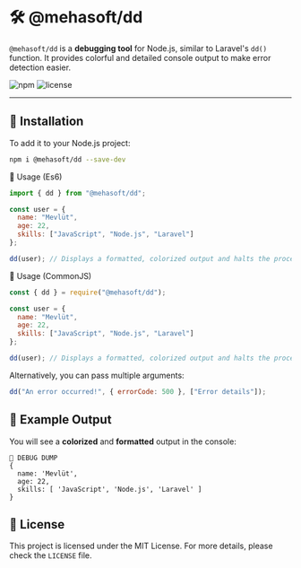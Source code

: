 # 🛠️ @mehasoft/dd

`@mehasoft/dd` is a **debugging tool** for Node.js, similar to Laravel's `dd()` function. It provides colorful and detailed console output to make error detection easier.

![npm](https://img.shields.io/npm/v/%40mehasoft%2Fdd)
![license](https://img.shields.io/npm/l/%40mehasoft%2Fdd)

---

## 🚀 Installation

To add it to your Node.js project:

```bash
npm i @mehasoft/dd --save-dev
```

📌 Usage (Es6)
```javascript
import { dd } from "@mehasoft/dd";

const user = {
  name: "Mevlüt",
  age: 22,
  skills: ["JavaScript", "Node.js", "Laravel"]
};

dd(user); // Displays a formatted, colorized output and halts the process
```

📌 Usage (CommonJS)
```javascript
const { dd } = require("@mehasoft/dd");

const user = {
  name: "Mevlüt",
  age: 22,
  skills: ["JavaScript", "Node.js", "Laravel"]
};

dd(user); // Displays a formatted, colorized output and halts the process
```

Alternatively, you can pass multiple arguments:

```javascript
dd("An error occurred!", { errorCode: 500 }, ["Error details"]);
```

## 🎨 Example Output
You will see a **colorized** and **formatted** output in the console:

```plaintext
🛑 DEBUG DUMP
{
  name: 'Mevlüt',
  age: 22,
  skills: [ 'JavaScript', 'Node.js', 'Laravel' ]
}
```

## 📄 License
This project is licensed under the MIT License. For more details, please check the `LICENSE` file.
